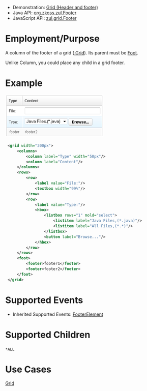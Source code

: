 
- Demonstration: [Grid (Header and footer)](http://www.zkoss.org/zkdemo/grid/header_and_footer)
- Java API: [org.zkoss.zul.Footer](https://www.zkoss.org/javadoc/latest/zk/org/zkoss/zul/Footer.html)
- JavaScript API: [zul.grid.Footer](https://www.zkoss.org/javadoc/latest/jsdoc/classes/zul.grid.Footer.html)


# Employment/Purpose

A column of the footer of a grid ([ Grid]({{site.baseurl}}/zk_component_ref/grid)). Its parent must be
[ Foot]({{site.baseurl}}/zk_component_ref/foot).

Unlike Column, you could place any child in a grid footer.

# Example

![](/zk_component_ref/images/ZKComRef_Foot_Example.png)

```xml
 <grid width="300px">
     <columns>
         <column label="Type" width="50px"/>
         <column label="Content"/>
     </columns>
     <rows>
         <row>
             <label value="File:"/>
             <textbox width="99%"/>
         </row>
         <row>
             <label value="Type:"/>
             <hbox>
                 <listbox rows="1" mold="select">
                     <listitem label="Java Files,(*.java)"/>
                     <listitem label="All Files,(*.*)"/>
                 </listbox>
                 <button label="Browse..."/>
             </hbox>
         </row>
     </rows>
     <foot>
         <footer>footer1</footer>
         <footer>footer2</footer>
     </foot>
 </grid>
```

# Supported Events

- Inherited Supported Events: [ FooterElement]({{site.baseurl}}/zk_component_ref/footerelement#Supported_Events)

# Supported Children

`*ALL`

# Use Cases

[ Grid]({{site.baseurl}}/zk_component_ref/grid#Use_Cases)



